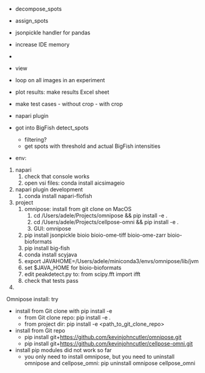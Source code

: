- decompose_spots
- assign_spots
- jsonpickle handler for pandas
- increase IDE memory
- 
- view
- loop on all images in an experiment
- plot results: make results Excel sheet
- make test cases
      - without crop
      - with crop
- napari plugin 
- got into BigFish detect_spots
  - filtering?
  - get spots with threshold and actual BigFish intensities

- env:
1. napari
   1. check that console works
   2. open vsi files: conda install aicsimageio
2. napari plugin development 
   1. conda install napari-flofish
3. project
    1. omnipose: install from git clone on MacOS
        1. cd /Users/adele/Projects/omnipose && pip install -e .
        2. cd /Users/adele/Projects/cellpose-omni && pip install -e .
        3. GUI: omnipose
    2. pip install jsonpickle bioio bioio-ome-tiff bioio-ome-zarr bioio-bioformats
    3. pip install big-fish
   4. conda install scyjava
   5. export JAVAHOME=/Users/adele/miniconda3/envs/omnipose/lib/jvm
   5. set $JAVA_HOME for bioio-bioformats
    4. edit peakdetect.py to: from scipy.fft import ifft
    5. check that tests pass
4. 


Omnipose install: try
- install from Git clone with pip install -e 
  - from Git clone repo: pip install -e .
  - from project dir: pip install -e <path_to_git_clone_repo>
- install from Git repo
  - pip install git+https://github.com/kevinjohncutler/omnipose.git
  - pip install git+https://github.com/kevinjohncutler/cellpose-omni.git
- install pip modules did not work so far
  - you only need to install omnipose, but you need to uninstall omnipose and cellpose_omni: pip uninstall omnipose cellpose_omni 